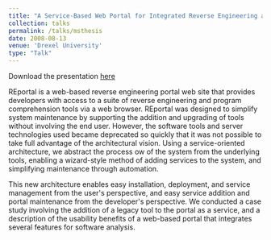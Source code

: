 ```yaml
---
title: "A Service-Based Web Portal for Integrated Reverse Engineering and Program Comprehension"
collection: talks
permalink: /talks/msthesis
date: 2008-08-13
venue: 'Drexel University'
type: "Talk"
---
```

Download the presentation [here](/files/mongan-thesis-presentation.pdf)

REportal is a web-based reverse engineering portal web site that provides developers with access to a suite of reverse engineering and program comprehension tools via a web browser. REportal was designed to simplify system maintenance by supporting the addition and upgrading of tools without involving the end user. However, the software tools and server technologies used became deprecated so quickly that it was not possible to take full advantage of the architectural vision.  Using a service-oriented architecture, we abstract the process ow of the system from the underlying tools, enabling a wizard-style method of adding services to the system, and simplifying maintenance through automation.

This new architecture enables easy installation, deployment, and service management from the
user's perspective, and easy service addition and portal maintenance from the developer's perspective. We conducted a case study involving the addition of a legacy tool to the portal as a service, and a description of the usability benefits of a web-based portal that integrates several features for software analysis.
